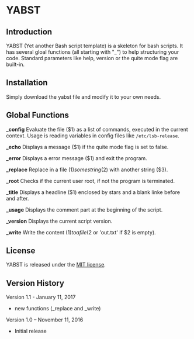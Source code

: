 # YABST

## Introduction
YABST (Yet another Bash script template) is a skeleton for bash scripts. It has several gloal functions (all starting with "_") to help structuring your code. Standard parameters like help, version or the quite mode flag are built-in.

## Installation
Simply download the yabst file and modify it to your own needs.


## Global Functions
**_config**
Evaluate the file ($1) as a list of commands, executed in the current context. Usage is reading variables in config files like `/etc/lsb-release`.

**_echo**
Displays a message ($1) if the quite mode flag is set to false.

**_error**
Displays a error message ($1) and exit the program.

**_replace**
Replace in a file ($1) some string ($2) with another string ($3).

**_root**
Checks if the current user root, if not the program is terminated.

**_title**
Displays a headline ($1) enclosed by stars and a blank linke before and after.

**_usage**
Displays the comment part at the beginning of the script.

**_version**
Displays the current script version.

**_write**
Write the content ($1) to a file ($2 or 'out.txt' if $2 is empty).

## License
YABST is released under the [MIT license](https://github.com/teotiger/yabst/blob/master/license.txt).

## Version History
Version 1.1 - January 11, 2017
* new functions (_replace and _write)

Version 1.0 – November 11, 2016
* Initial release
